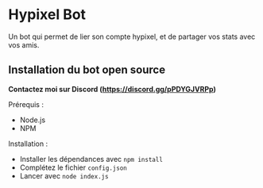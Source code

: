 # Hypixel Bot

Un bot qui permet de lier son compte hypixel, et de partager vos stats avec vos amis.

## Installation du bot open source

**Contactez moi sur Discord (https://discord.gg/pPDYGJVRPp)**

Prérequis :

* Node.js
* NPM

Installation :

* Installer les dépendances avec `npm install`
* Complétez le fichier `config.json`
* Lancer avec `node index.js`
